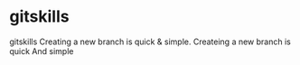 # gitskills
gitskills
Creating a new branch is quick & simple.
Createing a new branch is quick And simple
